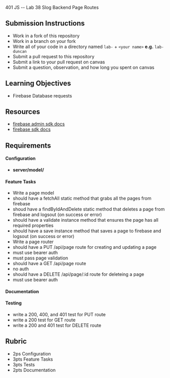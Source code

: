 401 JS --  Lab 38 Slog Backend Page Routes

## Submission Instructions
  * Work in a fork of this repository
  * Work in a branch on your fork
  * Write all of your code in a directory named `lab-` + `<your name>` **e.g.** `lab-duncan`
  * Submit a pull request to this repository
  * Submit a link to your pull request on canvas
  * Submit a question, observation, and how long you spent on canvas  
  
## Learning Objectives  
* Firebase Database requests

## Resources  
* [firebase admin sdk docs](https://firebase.google.com/docs/admin/setup)
* [firebase sdk docs](https://firebase.google.com/docs/web/setup)

## Requirements  
#### Configuration  
* **server/model/**
 
#### Feature Tasks  
* Write a page model 
 * should have a fetchAll static method that grabs all the pages from firebase
 * shoud have a findByIdAndDelete static method that deletes a page from firebase and logsout (on success or error)
 * should have a validate instance method that ensures the page has all required properties
 * should have a save instance method that saves a page to firebase and logsout (on success or error)
* Write a page router 
 * should have a PUT /api/page route for creating and updating a page
  * must use bearer auth
  * must pass page validation
 * should have a GET /api/page route 
  * no auth 
 * should have a DELETE /api/page/:id route for deleteing a page
  * must use bearer auth
  
####  Documentation  
#### Testing  
* write a 200, 400, and 401 test for PUT route
* write a 200 test for GET route
* write a 200 and 401 test for DELETE route

## Rubric  
* 2ps Configuration
* 3pts Feature Tasks
* 3pts Tests
* 2pts Documentation

<!-- links --> 
